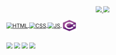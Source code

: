 ##
<div align="center">
  <a href="https://github.com/VictorTazoi">
  <img height="180em" src="https://github-readme-stats.vercel.app/api?username=VictorTazoi&show_icons=true&theme=dark&include_all_commits=true&count_private=true"/>
  <img height="180em" src="https://github-readme-stats.vercel.app/api/top-langs/?username=VictorTazoi&layout=compact&langs_count=7&theme=dark"/>
</div>
<div style="display: inline_block"><br>
  <img align="center" alt="HTML" height="30" width="40" src="https://cdn.jsdelivr.net/gh/devicons/devicon/icons/html5/html5-original.svg">
  <img align="center" alt="CSS" height="30" width="40" src="https://cdn.jsdelivr.net/gh/devicons/devicon/icons/css3/css3-original.svg">
  <img align="center" alt="JS" height="30" width="40" src="https://cdn.jsdelivr.net/gh/devicons/devicon/icons/javascript/javascript-original.svg" />
  <img align="center" alt="Csharp" height="30" width="40" src="https://raw.githubusercontent.com/devicons/devicon/master/icons/csharp/csharp-original.svg">
  <!--<img align="center" alt="Flutter" height="30" width="40" src="https://cdn.jsdelivr.net/gh/devicons/devicon/icons/flutter/flutter-original.svg" />-->
  <!--<img align="center" alt="Java" height="30" width="40" src="https://cdn.jsdelivr.net/gh/devicons/devicon/icons/java/java-original.svg" />-->

</div>
  
  ##
 
<div> 
  <a href="https://www.youtube.com/channel/UCLdf-iYMG13ii7g5S-J4SdA" target="_blank"><img src="https://img.shields.io/badge/YouTube-FF0000?style=for-the-badge&logo=youtube&logoColor=white" target="_blank"></a>
  <a href="https://www.instagram.com/victor_tazoi/" target="_blank"><img src="https://img.shields.io/badge/Instagram-FF0000?style=for-the-badge&logo=instagram&logoColor=red" target="_blank"></a>
  <a href = "mailto:victortazoi@hotmail.com"><img src="https://img.shields.io/badge/-Gmail-%23333?style=for-the-badge&logo=gmail&logoColor=white" target="_blank"></a>
  <a href="https://www.linkedin.com/in/victor-tazoi-37671a21b/" target="_blank"><img src="https://img.shields.io/badge/-LinkedIn-%230077B5?style=for-the-badge&logo=linkedin&logoColor=white" target="_blank"></a> 
 
</div>
